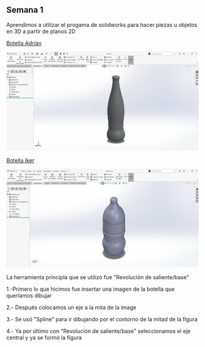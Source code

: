 ## **Semana 1**

Aprendimos a utilizar el progama de solidworks para hacer piezas u objetos en 3D a partir de planos 2D

<a href="../Syllabus/Botella.SLDPRT" target="_blank"> Botella Adrián</a>

<p align="center">
    <img src="../imgs copy/Botella.png" width="550">
</p>

<a href="../Iker/botellacoca.SLDPRT" target="_blank"> Botella Iker</a>

<p align="center">
    <img src="../imgsIker/BotellaIk.png" width="550">
</p>

La herramienta principla que se utilizó fue "Revolución de saliente/base"

1.-Primero lo que hicimos fue insertar una imagen de la botella que queríamos dibujar

2.- Después colocamos un eje a la mita de la image

3.- Se usó "Spline" para ir dibujando por el contorno de la mitad de la figura 

4.- Ya por último con "Revolución de saliente/base" seleccionamos el eje central y ya se formó la figura